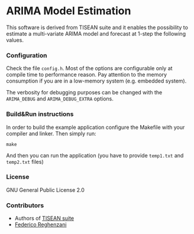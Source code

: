 # ARIMA Model Estimation

This software is derived from TISEAN suite and it enables the possibility to estimate a multi-variate
ARIMA model and forecast at 1-step the following values.

### Configuration

Check the file `config.h`.
Most of the options are configurable only at compile time to performance reason. Pay attention to the
memory consumption if you are in a low-memory system (e.g. embedded system).

The verbosity for debugging purposes can be changed with the `ARIMA_DEBUG` and `ARIMA_DEBUG_EXTRA` options.



### Build&Run instructions

In order to build the example application configure the Makefile with your compiler and linker.
Then simply run:

`make`

And then you can run the application (you have to provide `temp1.txt` and `temp2.txt` files)


### License

GNU General Public License 2.0

### Contributors

* Authors of [TISEAN suite](https://www.pks.mpg.de/~tisean/)
* [Federico Reghenzani](https://home.deib.polimi.it/reghenzani)

